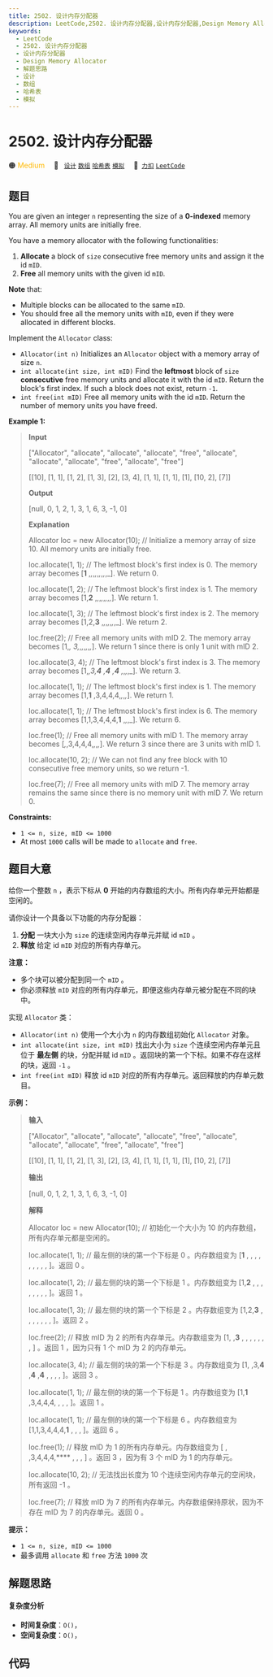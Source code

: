 ```yaml
---
title: 2502. 设计内存分配器
description: LeetCode,2502. 设计内存分配器,设计内存分配器,Design Memory Allocator,解题思路,设计,数组,哈希表,模拟
keywords:
  - LeetCode
  - 2502. 设计内存分配器
  - 设计内存分配器
  - Design Memory Allocator
  - 解题思路
  - 设计
  - 数组
  - 哈希表
  - 模拟
---
```


# 2502. 设计内存分配器

🟠 <font color=#ffb800>Medium</font>&emsp; 🔖&ensp; [`设计`](/tag/design.md) [`数组`](/tag/array.md) [`哈希表`](/tag/hash-table.md) [`模拟`](/tag/simulation.md)&emsp; 🔗&ensp;[`力扣`](https://leetcode.cn/problems/design-memory-allocator) [`LeetCode`](https://leetcode.com/problems/design-memory-allocator)

## 题目

You are given an integer `n` representing the size of a **0-indexed** memory
array. All memory units are initially free.

You have a memory allocator with the following functionalities:

  1. **Allocate** a block of `size` consecutive free memory units and assign it the id `mID`.
  2. **Free** all memory units with the given id `mID`.

**Note** that:

  * Multiple blocks can be allocated to the same `mID`.
  * You should free all the memory units with `mID`, even if they were allocated in different blocks.

Implement the `Allocator` class:

  * `Allocator(int n)` Initializes an `Allocator` object with a memory array of size `n`.
  * `int allocate(int size, int mID)` Find the **leftmost** block of `size` **consecutive** free memory units and allocate it with the id `mID`. Return the block's first index. If such a block does not exist, return `-1`.
  * `int free(int mID)` Free all memory units with the id `mID`. Return the number of memory units you have freed.



**Example 1:**

> 
> 
> 
> 
> 
> **Input**
> 
> ["Allocator", "allocate", "allocate", "allocate", "free", "allocate", "allocate", "allocate", "free", "allocate", "free"]
> 
> [[10], [1, 1], [1, 2], [1, 3], [2], [3, 4], [1, 1], [1, 1], [1], [10, 2], [7]]
> 
> **Output**
> 
> [null, 0, 1, 2, 1, 3, 1, 6, 3, -1, 0]
> 
> 
> 
> **Explanation**
> 
> Allocator loc = new Allocator(10); // Initialize a memory array of size 10. All memory units are initially free.
> 
> loc.allocate(1, 1); // The leftmost block's first index is 0. The memory array becomes [**1** ,_,_,_,_,_,_,_,_,_]. We return 0.
> 
> loc.allocate(1, 2); // The leftmost block's first index is 1. The memory array becomes [1,**2** ,_,_,_,_,_,_,_,_]. We return 1.
> 
> loc.allocate(1, 3); // The leftmost block's first index is 2. The memory array becomes [1,2,**3** ,_,_,_,_,_,_,_]. We return 2.
> 
> loc.free(2); // Free all memory units with mID 2. The memory array becomes [1,_, 3,_,_,_,_,_,_,_]. We return 1 since there is only 1 unit with mID 2.
> 
> loc.allocate(3, 4); // The leftmost block's first index is 3. The memory array becomes [1,_,3,**4** ,**4** ,**4** ,_,_,_,_]. We return 3.
> 
> loc.allocate(1, 1); // The leftmost block's first index is 1. The memory array becomes [1,**1** ,3,4,4,4,_,_,_,_]. We return 1.
> 
> loc.allocate(1, 1); // The leftmost block's first index is 6. The memory array becomes [1,1,3,4,4,4,**1** ,_,_,_]. We return 6.
> 
> loc.free(1); // Free all memory units with mID 1. The memory array becomes [_,_,3,4,4,4,_,_,_,_]. We return 3 since there are 3 units with mID 1.
> 
> loc.allocate(10, 2); // We can not find any free block with 10 consecutive free memory units, so we return -1.
> 
> loc.free(7); // Free all memory units with mID 7. The memory array remains the same since there is no memory unit with mID 7. We return 0.

**Constraints:**

  * `1 <= n, size, mID <= 1000`
  * At most `1000` calls will be made to `allocate` and `free`.


## 题目大意

给你一个整数 `n` ，表示下标从 **0** 开始的内存数组的大小。所有内存单元开始都是空闲的。

请你设计一个具备以下功能的内存分配器：

  1. **分配** 一块大小为 `size` 的连续空闲内存单元并赋 id `mID` 。
  2. **释放** 给定 id `mID` 对应的所有内存单元。

**注意：**

  * 多个块可以被分配到同一个 `mID` 。
  * 你必须释放 `mID` 对应的所有内存单元，即便这些内存单元被分配在不同的块中。

实现 `Allocator` 类：

  * `Allocator(int n)` 使用一个大小为 `n` 的内存数组初始化 `Allocator` 对象。
  * `int allocate(int size, int mID)` 找出大小为 `size` 个连续空闲内存单元且位于  **最左侧** 的块，分配并赋 id `mID` 。返回块的第一个下标。如果不存在这样的块，返回 `-1` 。
  * `int free(int mID)` 释放 id `mID` 对应的所有内存单元。返回释放的内存单元数目。



**示例：**

> 
> 
> 
> 
> 
> **输入**
> 
> ["Allocator", "allocate", "allocate", "allocate", "free", "allocate", "allocate", "allocate", "free", "allocate", "free"]
> 
> [[10], [1, 1], [1, 2], [1, 3], [2], [3, 4], [1, 1], [1, 1], [1], [10, 2], [7]]
> 
> **输出**
> 
> [null, 0, 1, 2, 1, 3, 1, 6, 3, -1, 0]
> 
> 
> 
> **解释**
> 
> Allocator loc = new Allocator(10); // 初始化一个大小为 10 的内存数组，所有内存单元都是空闲的。
> 
> loc.allocate(1, 1); // 最左侧的块的第一个下标是 0 。内存数组变为 [**1** , , , , , , , , , ]。返回 0 。
> 
> loc.allocate(1, 2); // 最左侧的块的第一个下标是 1 。内存数组变为 [1,**2** , , , , , , , , ]。返回 1 。
> 
> loc.allocate(1, 3); // 最左侧的块的第一个下标是 2 。内存数组变为 [1,2,**3** , , , , , , , ]。返回 2 。
> 
> loc.free(2); // 释放 mID 为 2 的所有内存单元。内存数组变为 [1, ,**3** , , , , , , , ] 。返回 1 ，因为只有 1 个 mID 为 2 的内存单元。
> 
> loc.allocate(3, 4); // 最左侧的块的第一个下标是 3 。内存数组变为 [1, ,3,**4** ,**4** ,**4** , , , , ]。返回 3 。
> 
> loc.allocate(1, 1); // 最左侧的块的第一个下标是 1 。内存数组变为 [1,**1** ,3,4,4,4, , , , ]。返回 1 。
> 
> loc.allocate(1, 1); // 最左侧的块的第一个下标是 6 。内存数组变为 [1,1,3,4,4,4,**1** , , , ]。返回 6 。
> 
> loc.free(1); // 释放 mID 为 1 的所有内存单元。内存数组变为 [ , ,3,4,4,4,**** , , , ] 。返回 3 ，因为有 3 个 mID 为 1 的内存单元。
> 
> loc.allocate(10, 2); // 无法找出长度为 10 个连续空闲内存单元的空闲块，所有返回 -1 。
> 
> loc.free(7); // 释放 mID 为 7 的所有内存单元。内存数组保持原状，因为不存在 mID 为 7 的内存单元。返回 0 。
> 
> 



**提示：**

  * `1 <= n, size, mID <= 1000`
  * 最多调用 `allocate` 和 `free` 方法 `1000` 次


## 解题思路

#### 复杂度分析

- **时间复杂度**：`O()`，
- **空间复杂度**：`O()`，

## 代码

```javascript

```